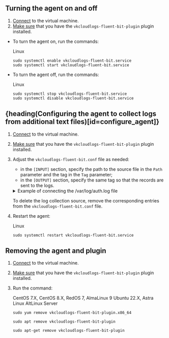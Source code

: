 ## Turning the agent on and off

1. [Connect](/en/computing/iaas/service-management/vm/vm-connect) to the virtual machine.
1. [Make sure](../connect-plugin) that you have the `vkcloudlogs-fluent-bit-plugin` plugin installed.

- To turn the agent on, run the commands:

  <tabs>
  <tablist>
  <tab>Linux</tab>
  </tablist>
  <tabpanel>

  ```console
  sudo systemctl enable vkcloudlogs-fluent-bit.service
  sudo systemctl start vkcloudlogs-fluent-bit.service
  ```

  </tabpanel>
  </tabs>

- To turn the agent off, run the commands:

  <tabs>
  <tablist>
  <tab>Linux</tab>
  </tablist>
  <tabpanel>

  ```console
  sudo systemctl stop vkcloudlogs-fluent-bit.service
  sudo systemctl disable vkcloudlogs-fluent-bit.service
  ```

  </tabpanel>
  </tabs>

## {heading(Configuring the agent to collect logs from additional text files)[id=configure_agent]}

1. [Connect](/en/computing/iaas/service-management/vm/vm-connect) to the virtual machine.
1. [Make sure](../connect-plugin) that you have the `vkcloudlogs-fluent-bit-plugin` plugin installed.
1. Adjust the `vkcloudlogs-fluent-bit.conf` file as needed:

   - in the `[INPUT]` section, specify the path to the source file in the `Path` parameter and the tag in the `Tag` parameter;
   - in the `[OUTPUT]` section, specify the same tag so that the records are sent to the logs.

   <details>
    <summary>Example of connecting the /var/log/auth.log file</summary>

   ```ini
   [INPUT]
      Name             tail
      Path             /var/log/auth.log
      Skip_Empty_Lines On
      Tag              vkcloudlogs.tail.auth.log

   [OUTPUT]
      Name              vkcloudlogs
      Match             vkcloudlogs.tail.*
      auth_url          https://infra.mail.ru:35357/v3/
      server_host_port  cloudlogs.mcs.mail.ru:443
      user_id           user1
      password          pwd12345
      project_id        XXXX000XXXX00
   ```

   </details>

   <info>

   To delete the log collection source, remove the corresponding entries from the `vkcloudlogs-fluent-bit.conf` file.

   </info>

1. Restart the agent:

   <tabs>
   <tablist>
   <tab>Linux</tab>
   </tablist>
   <tabpanel>

   ```console
   sudo systemctl restart vkcloudlogs-fluent-bit.service
   ```

   </tabpanel>
   </tabs>

## Removing the agent and plugin

1. [Connect](/en/computing/iaas/service-management/vm/vm-connect) to the virtual machine.
1. [Make sure](../connect-plugin) that you have the `vkcloudlogs-fluent-bit-plugin` plugin installed.
1. Run the command:

   <tabs>
   <tablist>
   <tab>CentOS 7.X, CentOS 8.X, RedOS 7, AlmaLinux 9</tab>
   <tab>Ubuntu 22.X, Astra Linux</tab>
   <tab>AltLinux Server</tab>
   </tablist>
   <tabpanel>

   ```console
   sudo yum remove vkcloudlogs-fluent-bit-plugin.x86_64
   ```

   </tabpanel>
   <tabpanel>

   ```console
   sudo apt remove vkcloudlogs-fluent-bit-plugin
   ```

   </tabpanel>
   <tabpanel>

   ```console
   sudo apt-get remove vkcloudlogs-fluent-bit-plugin
   ```

   </tabpanel>
   </tabs>
